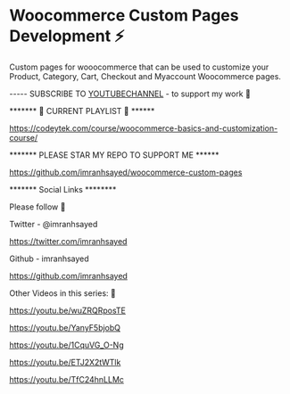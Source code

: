 # Woocommerce Custom Pages Development ⚡
Custom pages for wooocommerce that can be used to customize your Product, Category, Cart, Checkout and Myaccount Woocommerce pages.

----- SUBSCRIBE TO [YOUTUBECHANNEL](https://www.youtube.com/c/ImranSayedDev?sub_confirmation=1) - to support my work 🙏

******* 🔗 CURRENT PLAYLIST 🔗 ******

https://codeytek.com/course/woocommerce-basics-and-customization-course/


******* PLEASE STAR MY REPO TO SUPPORT ME ******

https://github.com/imranhsayed/woocommerce-custom-pages

******* Social Links ********


Please follow 🙏

Twitter - @imranhsayed


https://twitter.com/imranhsayed

Github - imranhsayed 

https://github.com/imranhsayed


Other Videos in this series: 🏻  

https://youtu.be/wuZRQRposTE

https://youtu.be/YanyF5bjobQ

https://youtu.be/1CquVG_O-Ng

https://youtu.be/ETJ2X2tWTlk

https://youtu.be/TfC24hnLLMc
